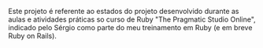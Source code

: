 Este projeto é referente ao estados do projeto desenvolvido durante as aulas e atividades práticas so curso de Ruby "The Pragmatic Studio Online", indicado pelo Sérgio como parte do meu treinamento em Ruby (e em breve Ruby on Rails).